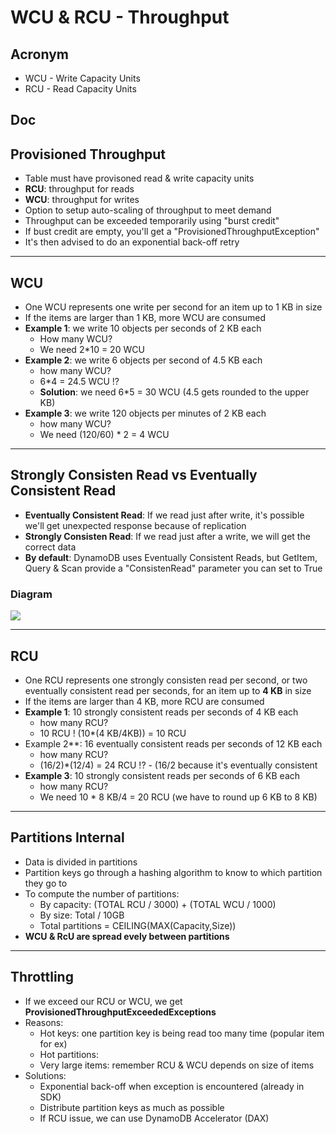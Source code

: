 # WCU & RCU - Throughput

## Acronym
* WCU - Write Capacity Units
* RCU - Read Capacity Units

## Doc

## Provisioned Throughput
* Table must have provisoned read & write capacity units
* **RCU**: throughput for reads
* **WCU**: throughput for writes
* Option to setup auto-scaling of throughput to meet demand
* Throughput can be exceeded temporarily using "burst credit"
* If bust credit are empty, you'll get a "ProvisionedThroughputException"
* It's then advised to do an exponential back-off retry

---

## WCU
* One WCU represents one write per second for an item up to 1 KB in size
* If the items are larger than 1 KB, more WCU are consumed
* **Example 1**: we write 10 objects per seconds of 2 KB each
    * How many WCU?
    * We need 2*10 = 20 WCU
* **Example 2**: we write 6 objects per second of 4.5 KB each
    * how many WCU?
    * 6*4 = 24.5 WCU !?
    * **Solution**: we need 6*5 = 30 WCU (4.5 gets rounded to the upper KB)
* **Example 3**: we write 120 objects per minutes of 2 KB each
    * how many WCU?
    * We need (120/60) * 2 = 4 WCU

---

## Strongly Consisten Read vs Eventually Consistent Read
* **Eventually Consistent Read**: If we read just after write, it's possible we'll get unexpected response
  because of replication
* **Strongly Consisten Read**: If we read just after a write, we will get the correct data
* **By default**: DynamoDB uses Eventually Consistent Reads, but GetItem, Query & Scan provide a "ConsistenRead"
  parameter you can set to True

### Diagram
[<img src="https://i.imgur.com/T3qvwSI.png">](https://i.imgur.com/T3qvwSI.png)

---

## RCU
* One RCU represents one strongly consisten read per second, or two eventually consistent read 
  per seconds, for an item up to **4 KB** in size
* If the items are larger than 4 KB, more RCU are consumed
* **Example 1**: 10 strongly consistent reads per seconds of 4 KB each
    * how many RCU?
    * 10 RCU ! (10*(4 KB/4KB)) = 10 RCU
* Example 2**: 16 eventually consistent reads per seconds of 12 KB each
    * how many RCU?
    * (16/2)*(12/4) = 24 RCU !? - (16/2 because it's eventually consistent
* **Example 3**: 10 strongly consistent reads per seconds of 6 KB each
    * how many RCU?
    * We need 10 * 8 KB/4 = 20 RCU (we have to round up 6 KB to 8 KB)
    
---

## Partitions Internal
* Data is divided in partitions
* Partition keys go through a hashing algorithm to know to which partition they go to
* To compute the number of partitions:
    * By capacity: (TOTAL RCU / 3000) + (TOTAL WCU / 1000)
    * By size: Total / 10GB
    * Total partitions = CEILING(MAX(Capacity,Size))
* **WCU & RcU are spread evely between partitions**

---

## Throttling
* If we exceed our RCU or WCU, we get **ProvisionedThroughputExceededExceptions**
* Reasons:
    * Hot keys: one partition key is being read too many time (popular item for ex)
    * Hot partitions:
    * Very large items: remember RCU & WCU depends on size of items
* Solutions:
    * Exponential back-off when exception is encountered (already in SDK)
    * Distribute partition keys as much as possible
    * If RCU issue, we can use DynamoDB Accelerator (DAX)
